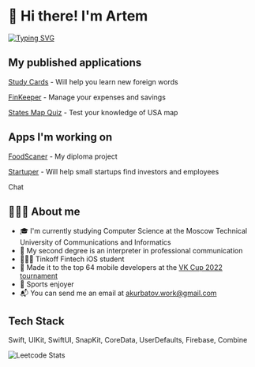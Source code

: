 # 👋 Hi there! I'm Artem
[![Typing SVG](https://readme-typing-svg.herokuapp.com?font=Fira+Code&pause=1000&color=FF6347&background=A2FF2B00&width=435&lines=iOS+Developer)](https://git.io/typing-svg)

## My published applications

<a href="https://apps.apple.com/us/app/study-cards-easy-learning/id6443857317" target="_blank">Study Cards</a> - Will help you learn new foreign words

<a href="https://apps.apple.com/ru/app/finkeeper/id1666950211?l=en" target="_blank">FinKeeper</a> - Manage your expenses and savings

<a href="https://apps.apple.com/us/app/states-map-quiz/id1668807246?ign-itscg=30200&ign-itsct=apps_box_link" target="_blank">States Map Quiz</a> - Test your knowledge of USA map

## Apps I'm working on
<a href="https://github.com/KurbatovIOS/FoodScaner" target="_blank">FoodScaner</a> - My diploma project

<a href="https://github.com/KurbatovIOS/Startuper" target="_blank">Startuper</a> - Will help small startups find investors and employees

Chat

## 👨🏻‍💻 About me

- 🎓 I'm currently studying Computer Science at the Moscow Technical University of Communications and Informatics
- 📖 My second degree is an interpreter in professional communication
- 👨🏻‍💻 Tinkoff Fintech iOS student
- 🏅 Made it to the top 64 mobile developers at the <a href="https://github.com/KurbatovIOS/VK-Cup-R2" target="_blank">VK Cup 2022 tournament</a>
- 🏀 Sports enjoyer
- 📬 You can send me an email at akurbatov.work@gmail.com

## Tech Stack

Swift, UIKit, SwiftUI, SnapKit, CoreData, UserDefaults, Firebase, Combine

![Leetcode Stats](https://leetcard.jacoblin.cool/artkurbatov?hide=ranking)
